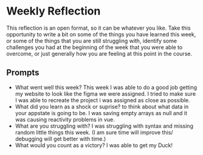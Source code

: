 # Weekly Reflection
This reflection is an open format, so it can be whatever you like. Take this opportunity to write a bit on some of the things you have learned this week, or some of the things that you are still struggling with, identify some challenges you had at the beginning of the week that you were able to overcome, or just generally how you are feeling at this point in the course.

## Prompts
- What went well this week?
This week I was able to do a good job getting my website to look like the figma we were assigned. I tried to make sure I was able to recreate the project i was assigned as close as possible. 
- What did you learn as a shock or suprise?
to think about what data in your appstate is going to be. I was saving empty arrays as null and it was causing reactivity problems in vue. 
- What are you struggling with?
I was struggling with syntax and missing random little things this week. (I am sure time will improve this/ debugging will get better with time.)
- What would you count as a victory?
I was able to get my Duck!